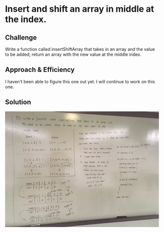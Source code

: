 # Insert and shift an array in middle at the index. 


## Challenge
Write a function called insertShiftArray that takes in an array and the value to be added; return an array with the new value at the middle index. 

## Approach & Efficiency
I haven't been able to figure this one out yet. I will continue to work on this one. 

## Solution
![image of array-shift](array-shift.jpg)
